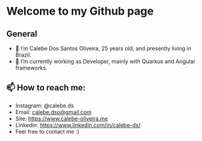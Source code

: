 # Welcome to my Github page

## General
-  👋 I’m Calebe Dos Santos Oliveira, 25 years old, and presently living in Brazil.
- 🌱 I’m currently working as Developer, mainly with Quarkus and Angular frameworks.

## 📫 How to reach me:
-  Instagram: @calebe.ds
-  Email: calebe.dso@gmail.com
-  Site: https://www.calebe-oliveira.me
-  Linkedin: https://www.linkedin.com/in/calebe-ds/
-  Feel free to contact me :)


<!---
calebeds/calebeds is a ✨ special ✨ repository because its `README.md` (this file) appears on your GitHub profile.
You can click the Preview link to take a look at your changes.
--->
